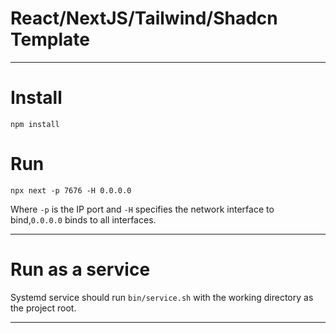 # React/NextJS/Tailwind/Shadcn Template

- - -

# Install

`npm install`

# Run

```
npx next -p 7676 -H 0.0.0.0
```

Where `-p` is the IP port and `-H` specifies the network interface to bind,`0.0.0.0` binds to all interfaces.

- - -

# Run as a service

Systemd service should run `bin/service.sh` with the working directory as the project root.

- - -




